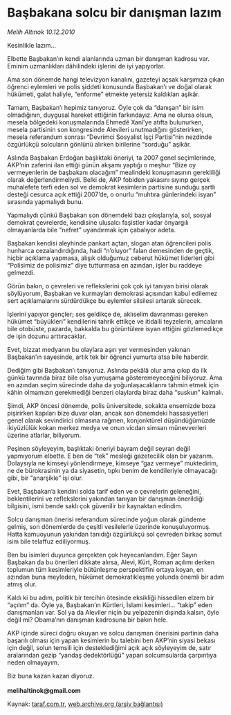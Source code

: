 # Başbakana solcu bir danışman lazım

*Melih Altınok 10.12.2010*

<div class="yazi"><p>Kesinlikle lazım...</p>
<p>Elbette Başbakan’ın kendi alanlarında uzman bir danışman kadrosu var. Eminim uzmanlıkları dâhilindeki işlerini de iyi yapıyorlar.</p>
<p>Ama son dönemde hangi televizyon kanalını, gazeteyi açsak karşımıza çıkan öğrenci eylemleri ve polis şiddeti konusunda Başbakan’ı ve doğal olarak hükümeti, galat haliyle, “enforme” etmekte yetersiz kaldıkları aşikâr.</p>
<p>Tamam, Başbakan’ı hepimiz tanıyoruz. Öyle çok da “danışan” bir isim olmadığının, duygusal hareket ettiğinin farkındayız. Ama ne olursa olsun, mesela bölgedeki konuşmalarında Ehmedê Xanî’ye atıfta bulunurken, mesela partisinin son kongresinde Alevileri unutmadığını gösterirken, mesela referandum sonrası “Devrimci Sosyalist İşçi Partisi”nin nezdinde özgürlükçü solcuların gönlünü alırken birilerine “sorduğu” aşikâr.</p>
<p>Aslında Başbakan Erdoğan başlıktaki öneriyi, ta 2007 genel seçimlerinde, AKP’nin zaferini ilan ettiği günün akşamı yaptığı o meşhur “Bize oy vermeyenlerin de başbakanı olacağım” mealindeki konuşmasının gerekliliği olarak değerlendirmeliydi. Belki de, AKP fobiden yakasını sıyırıp gerçek muhalefete terfi eden sol ve demokrat kesimlerin partisine sunduğu şartlı desteği cesurca açık ettiği 2007’de, o onurlu “muhtıra günlerindeki isyan” sırasında yapmalıydı bunu.</p>
<p>Yapmalıydı çünkü Başbakan son dönemdeki bazı çıkışlarıyla, sol, sosyal demokrat çevrelerde, kendisine ulusalcı faşistler kadar önyargılı olmayanlarda bile “nefret” uyandırmak için çabalıyor adeta.</p>
<p>Başbakan kendisi aleyhinde pankart açtan, slogan atan öğrencileri polis hunharca cezalandırdığında, hadi “n’oluyor” falan demesinden de geçtik, hiçbir açıklama yapmasa, alışık olduğumuz ceberut hükümet liderleri gibi “Polisimiz de polisimiz” diye tutturmasa en azından, işler bu raddeye gelmezdi.</p>
<p>Görün bakın, o çevreleri ve reflekslerini çok çok iyi tanıyan birisi olarak söylüyorum, Başbakan ve kurmayları demokrasi açısından kabul edilemez sert açıklamalarını sürdürdükçe bu eylemler silsilesi artarak sürecek.</p>
<p>İşlerini yapıyor gençler; ses geldikçe de, aklıselim davranması gereken hükümet “büyükleri” kendilerini tahrik ettikçe ve itidalli teyzelerin, amcaların bile otobüste, pazarda, bakkalda bu görüntülere isyan ettiğini gözlemedikçe de işin dozunu arttıracaklar.</p>
<p>Evet, bizzat medyanın bu olaylara aşırı yer vermesinden yakınan Başbakan’ın sayesinde, artık tek bir öğrenci yumurta atsa bile haberdir.</p>
<p>Dediğim gibi Başbakan’ı tanıyoruz. Aslında pekâlâ olur ama çıkıp da ilk günkü tavrında biraz bile olsa yumuşama gösteremeyeceğini biliyoruz. Ama en azından seçim sürecinde daha da yoğunlaşacaklarını tahmin etmek için kâhin olmamızın gerekmediği benzeri olaylarda biraz daha “suskun” kalmalı.</p>
<p>Şimdi, AKP öncesi dönemde, polis üniversitede, sokakta ensemizde boza pişirirken kapıları bize duvar olan, ancak son dönemdeki hassasiyetleri genel olarak sevindirici olmasına rağmen, konjonktürel düşündüğümüzde ikiyüzlülük kokan merkez medya ve onun vicdan simsarı münevverleri üzerine atlarlar, biliyorum.</p>
<p>Peşinen söyleyeyim, başlıktaki öneriyi bayram değil seyran değil yapmıyorum elbette. E ben de “tek” mesleği gazetecilik olan bir yazarım. Dolaysıyla ne kimseyi yönlendirmeye, kimseye “gaz vermeye” muktedirim, ne de bürokrasinin ya da siyasetin, tıpkı benim de kendileriyle olmayacağı gibi, bir “anarşikle” işi olur.</p>
<p>Evet, Başbakan’a kendini solda tarif eden ve o çevrelerin geleneğini, beklentilerini ve reflekslerini yakından tanıyan bir danışman önerildiği bilgisini, ismi bende saklı çok güvenilir bir kaynaktan edindim. </p>
<p>Solcu danışman önerisi referandum sürecinde yoğun olarak gündeme gelmiş, son dönemlerde de çeşitli vesilelerle üzerinde konuşuluyormuş. Hatta kamuoyunun yakından tanıdığı özgürlükçü sol çevreden birkaç somut isim bile telaffuz ediliyormuş. </p>
<p>Ben bu isimleri duyunca gerçekten çok heyecanlandım. Eğer Sayın Başbakan da bu önerileri dikkate alırsa, Alevi, Kürt, Roman açılımı derken toplumun tüm kesimleriyle bütünleşme perspektifini ortaya koyan, en azından buna meyleden, hükümet demokratikleşme yolunda önemli bir adım atmış olur.</p>
<p>Kaldı ki bu adım, politik bir tercihin ötesinde eksikliği hissedilen elzem bir “açılım” da. Öyle ya, Başbakan’ın Kürtleri, İslami kesimleri... “takip” eden danışmanları var. Sol ya da Aleviler niçin bu yelpazenin dışında kalsın, öyle değil mi? Obama’nın danışman kadrosuna bir bakın hele.</p>
<p>AKP içinde süreci doğru okuyan ve solcu danışman önerisini partinin daha başarılı olması için yapan kesimlerin bu talebini ben AKP’nin siyasi bekası için değil, solun temsili için desteklediğimi açık açık söyleyeyim de, satır aralarından gezip “yandaş dedektörlüğü” yapan solcumsularda çarpıntıya neden olmayayım. </p>
<p>Biz buna kazan kazan diyoruz.<br/><br/><b>melihaltinok@gmail.com</b></p></div>

Kaynak: [taraf.com.tr](http://www.taraf.com.tr:80/melih-altinok/makale-basbakana-solcu-bir-danisman-lazim.htm), [web.archive.org (arşiv bağlantısı)](http://web.archive.org/web/20101211231153/http://www.taraf.com.tr:80/melih-altinok/makale-basbakana-solcu-bir-danisman-lazim.htm)

